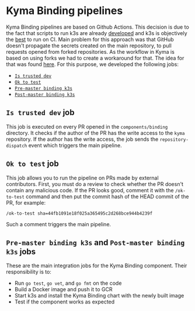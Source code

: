 # Kyma Binding pipelines

Kyma Binding pipelines are based on Github Actions. This decision is due to the fact that scripts to run k3s are already [developed](https://github.com/kyma-incubator/local-kyma/blob/main/create-cluster-k3s.sh) and k3s is objectively the [best](https://github.com/kyma-incubator/local-kyma#i-see-k3s-k3d-kind-and-minikube---what-should-i-use) to run on CI. Main problem for this approach was that GitHub doesn't propagate the secrets created on the main repository, to pull requests opened from forked repositories. As the workflow in Kyma is based on using forks we had to create a workaround for that. The idea for that was found [here](https://github.com/imjohnbo/ok-to-test). For this purpose, we developed the following jobs:

- [`Is trusted dev`](https://github.com/kyma-project/kyma/blob/master/.github/workflows/trusted-dev.yaml)
- [`Ok to test`](https://github.com/kyma-project/kyma/blob/master/.github/workflows/ok-to-test.yaml)
- [`Pre-master binding k3s`](https://github.com/kyma-project/kyma/blob/master/.github/workflows/pre-master-binding-k3s.yml)
- [`Post-master binding k3s`](https://github.com/kyma-project/kyma/blob/master/.github/workflows/post-master-binding-k3s.yml)

## `Is trusted dev` job

This job is executed on every PR opened in the `components/binding` directory. It checks if the author of the PR has the write access to the `kyma` repository. If the author has the write access, the job sends the `repository-dispatch` event which triggers the main pipeline.

## `Ok to test` job

This job allows you to run the pipeline on PRs made by external contributors. First, you must do a review to check whether the PR doesn't contain any malicious code. If the PR looks good, comment it with the `/ok-to-test` command and then put the commit hash of the HEAD commit of the PR, for example:

```
/ok-to-test sha=44fb1091e18f025a365495c2d268bce944b4239f
```

Such a comment triggers the main pipeline.

## `Pre-master binding k3s` and `Post-master binding k3s` jobs

These are the main integration jobs for the Kyma Binding component. Their responsibility is to:

- Run `go test`, `go vet`, and `go fmt` on the code
- Build a Docker image and push it to GCR
- Start k3s and install the Kyma Binding chart with the newly built image
- Test if the component works as expected
